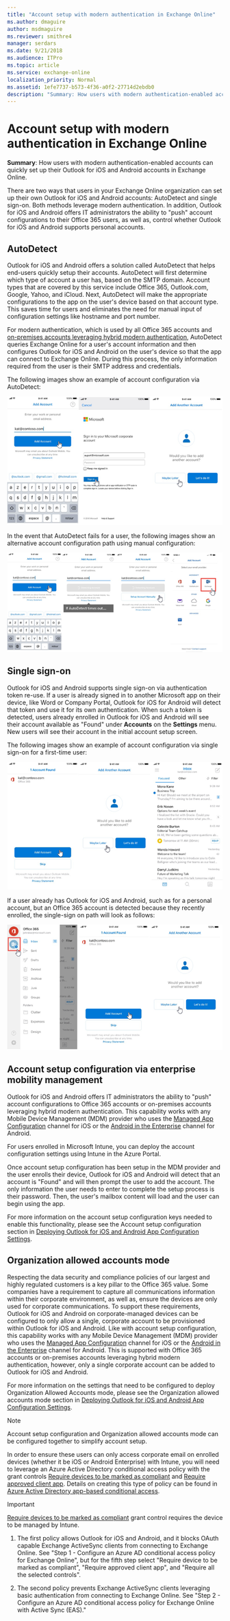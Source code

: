 ```yaml
---
title: "Account setup with modern authentication in Exchange Online"
ms.author: dmaguire
author: msdmaguire
ms.reviewer: smithre4
manager: serdars
ms.date: 9/21/2018
ms.audience: ITPro
ms.topic: article
ms.service: exchange-online
localization_priority: Normal
ms.assetid: 1efe7737-b573-4f36-a0f2-27714d2ebdb0
description: "Summary: How users with modern authentication-enabled accounts can quickly set up their Outlook for iOS and Android accounts in Exchange Online."
---
```


# Account setup with modern authentication in Exchange Online

 **Summary**: How users with modern authentication-enabled accounts can quickly set up their Outlook for iOS and Android accounts in Exchange Online.

There are two ways that users in your Exchange Online organization can set up their own Outlook for iOS and Android accounts: AutoDetect and single sign-on. Both methods leverage modern authentication. In addition, Outlook for iOS and Android offers IT administrators the ability to "push" account configurations to their Office 365 users, as well as, control whether Outlook for iOS and Android supports personal accounts.

## AutoDetect

Outlook for iOS and Android offers a solution called AutoDetect that helps end-users quickly setup their accounts. AutoDetect will first determine which type of account a user has, based on the SMTP domain. Account types that are covered by this service include Office 365, Outlook.com, Google, Yahoo, and iCloud. Next, AutoDetect will make the appropriate configurations to the app on the user's device based on that account type. This saves time for users and eliminates the need for manual input of configuration settings like hostname and port number.

For modern authentication, which is used by all Office 365 accounts and [on-premises accounts leveraging hybrid modern authentication](https://docs.microsoft.com/Exchange/clients/outlook-for-ios-and-android/use-hybrid-modern-auth), AutoDetect queries Exchange Online for a user's account information and then configures Outlook for iOS and Android on the user's device so that the app can connect to Exchange Online. During this process, the only information required from the user is their SMTP address and credentials.

The following images show an example of account configuration via AutoDetect:

![Outlook for iOS and Android onboarding](../../media/67c22e0d-ba01-4923-bdb9-375f26ec90fb.png)

In the event that AutoDetect fails for a user, the following images show an alternative account configuration path using manual configuration:

![Manaul account setup for Outlook for iOS and Android](../../media/fdb9b8e8-499d-4702-b362-4fe9a2e9c978.png)

## Single sign-on

Outlook for iOS and Android supports single sign-on via authentication token re-use. If a user is already signed in to another Microsoft app on their device, like Word or Company Portal, Outlook for iOS for Android will detect that token and use it for its own authentication. When such a token is detected, users already enrolled in Outlook for iOS and Android will see their account available as "Found" under **Accounts** on the **Settings** menu. New users will see their account in the initial account setup screen.

The following images show an example of account configuration via single sign-on for a first-time user:

![Single sign-on in Outlook for iOS and Android](../../media/d11691ca-49e9-4282-80f0-c73547ccc98e.png)

If a user already has Outlook for iOS and Android, such as for a personal account, but an Office 365 account is detected because they recently enrolled, the single-sign on path will look as follows:

![Alternative single-sign on path for Outlook for iOS and Android](../../media/e24efc89-10e1-4a11-b80c-bbfc08033334.png)

## Account setup configuration via enterprise mobility management

Outlook for iOS and Android offers IT administrators the ability to "push" account configurations to Office 365 accounts or on-premises accounts leveraging hybrid modern authentication. This capability works with any Mobile Device Management (MDM) provider who uses the [Managed App Configuration](https://developer.apple.com/library/content/samplecode/sc2279/Introduction/Intro.html) channel for iOS or the [Android in the Enterprise](https://developer.android.com/work/managed-configurations) channel for Android.

For users enrolled in Microsoft Intune, you can deploy the account configuration settings using Intune in the Azure Portal.

Once account setup configuration has been setup in the MDM provider and the user enrolls their device, Outlook for iOS and Android will detect that an account is "Found" and will then prompt the user to add the account. The only information the user needs to enter to complete the setup process is their password. Then, the user's mailbox content will load and the user can begin using the app.

For more information on the account setup configuration keys needed to enable this functionality, please see the Account setup configuration section in [Deploying Outlook for iOS and Android App Configuration Settings](https://docs.microsoft.com/exchange/clients-and-mobile-in-exchange-online/outlook-for-ios-and-android/outlook-for-ios-and-android-configuration-with-microsoft-intune).

## Organization allowed accounts mode

Respecting the data security and compliance policies of our largest and highly regulated customers is a key pillar to the Office 365 value. Some companies have a requirement to capture all communications information within their corporate environment, as well as, ensure the devices are only used for corporate communications. To support these requirements, Outlook for iOS and Android on corporate-managed devices can be configured to only allow a single, corporate account to be provisioned within Outlook for iOS and Android. Like with account setup configuration, this capability works with any Mobile Device Management (MDM) provider who uses the [Managed App Configuration](https://developer.apple.com/library/content/samplecode/sc2279/Introduction/Intro.html) channel for iOS or the [Android in the Enterprise](https://developer.android.com/work/managed-configurations) channel for Android. This is supported with Office 365 accounts or on-premises accounts leveraging hybrid modern authentication, however, only a single corporate account can be added to Outlook for iOS and Android.

For more information on the settings that need to be configured to deploy Organization Allowed Accounts mode, please see the Organization allowed accounts mode section in [Deploying Outlook for iOS and Android App Configuration Settings](https://docs.microsoft.com/exchange/clients-and-mobile-in-exchange-online/outlook-for-ios-and-android/outlook-for-ios-and-android-configuration-with-microsoft-intune).

> [!NOTE]
> Account setup configuration and Organization allowed accounts mode can be configured together to simplify account setup.

In order to ensure these users can only access corporate email on enrolled devices (whether it be iOS or Android Enterprise) with Intune, you will need to leverage an Azure Active Directory conditional access policy with the grant controls [Require devices to be marked as compliant](https://docs.microsoft.com/azure/active-directory/conditional-access/require-managed-devices#require-device-to-be-marked-as-compliant) and [Require approved client app](https://docs.microsoft.com/azure/active-directory/active-directory-conditional-access-technical-reference). Details on creating this type of policy can be found in [Azure Active Directory app-based conditional access](https://docs.microsoft.com/azure/active-directory/active-directory-conditional-access-mam#exchange-online-policy).

> [!IMPORTANT]
> [Require devices to be marked as compliant](https://docs.microsoft.com/azure/active-directory/conditional-access/require-managed-devices#require-device-to-be-marked-as-compliant) grant control requires the device to be managed by Intune.

1. The first policy allows Outlook for iOS and Android, and it blocks OAuth capable Exchange ActiveSync clients from connecting to Exchange Online. See "Step 1 - Configure an Azure AD conditional access policy for Exchange Online", but for the fifth step select  "Require device to be marked as compliant", "Require approved client app", and "Require all the selected controls".

2. The second policy prevents Exchange ActiveSync clients leveraging basic authentication from connecting to Exchange Online. See "Step 2 - Configure an Azure AD conditional access policy for Exchange Online with Active Sync (EAS)."
